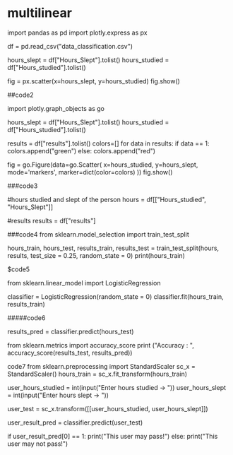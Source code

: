 # multilinear

import pandas as pd
import plotly.express as px

df = pd.read_csv("data_classification.csv")

hours_slept = df["Hours_Slept"].tolist()
hours_studied = df["Hours_studied"].tolist()



fig = px.scatter(x=hours_slept, y=hours_studied)
fig.show()



##code2

import plotly.graph_objects as go

hours_slept = df["Hours_Slept"].tolist()
hours_studied = df["Hours_studied"].tolist()

results = df["results"].tolist()
colors=[]
for data in results:
  if data == 1:
    colors.append("green")
  else:
    colors.append("red")



fig = go.Figure(data=go.Scatter(
    x=hours_studied,
    y=hours_slept,
    mode='markers',
    marker=dict(color=colors)
))
fig.show()

###code3

#hours studied and slept of the person
hours = df[["Hours_studied", "Hours_Slept"]]

#results
results = df["results"]


###code4
from sklearn.model_selection import train_test_split 

hours_train, hours_test, results_train, results_test = train_test_split(hours, results, test_size = 0.25, random_state = 0)
print(hours_train)


$$$$$code5

from sklearn.linear_model import LogisticRegression 

classifier = LogisticRegression(random_state = 0) 
classifier.fit(hours_train, results_train)

#####code6

results_pred = classifier.predict(hours_test)

from sklearn.metrics import accuracy_score 
print ("Accuracy : ", accuracy_score(results_test, results_pred)) 


$$$$code7
from sklearn.preprocessing import StandardScaler 
sc_x = StandardScaler() 
hours_train = sc_x.fit_transform(hours_train)  

user_hours_studied = int(input("Enter hours studied -> "))
user_hours_slept = int(input("Enter hours slept -> "))

user_test = sc_x.transform([[user_hours_studied, user_hours_slept]])

user_result_pred = classifier.predict(user_test)

if user_result_pred[0] == 1:
  print("This user may pass!")
else:
  print("This user may not pass!")



